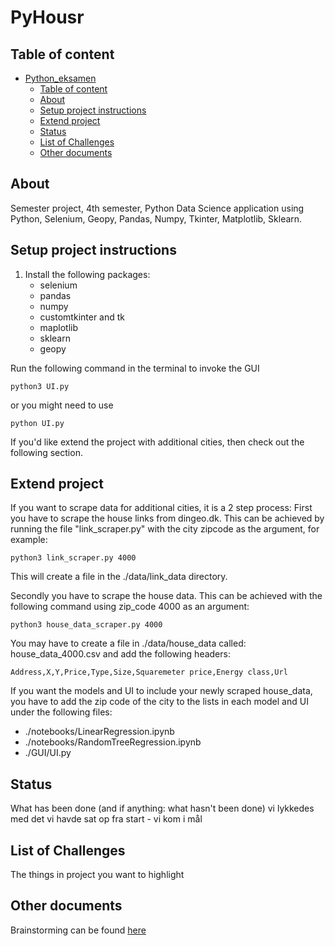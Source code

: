 # PyHousr

## Table of content

- [Python_eksamen](#Python_eksamen)
  - [Table of content](#table-of-content)
  - [About](#about)
  - [Setup project instructions](#Setup-project-instructions)
  - [Extend project](#Extend-project)
  - [Status](#status)
  - [List of Challenges](#List-of-Challenges)
  - [Other documents](#Other-documents)

## About

Semester project, 4th semester, Python Data Science application using Python, Selenium, Geopy, Pandas, Numpy, Tkinter, Matplotlib, Sklearn.
<br>

## Setup project instructions

1. Install the following packages:
   - selenium
   - pandas
   - numpy
   - customtkinter and tk
   - maplotlib
   - sklearn
   - geopy

Run the following command in the terminal to invoke the GUI

```
python3 UI.py
```

or you might need to use

```
python UI.py
```

If you'd like extend the project with additional cities, then check out the following section.
<br>

## Extend project

If you want to scrape data for additional cities, it is a 2 step process:
First you have to scrape the house links from dingeo.dk. This can be achieved by running the file "link_scraper.py" with the city zipcode as the argument, for example:

```
python3 link_scraper.py 4000
```

This will create a file in the ./data/link_data directory.

Secondly you have to scrape the house data. This can be achieved with the following command using zip_code 4000 as an argument:

```
python3 house_data_scraper.py 4000
```

You may have to create a file in ./data/house_data called:
house_data_4000.csv
and add the following headers: <br>

```
Address,X,Y,Price,Type,Size,Squaremeter price,Energy class,Url
```

If you want the models and UI to include your newly scraped house_data, you have to add the zip code of the city to the lists in each model and UI under the following files:

- ./notebooks/LinearRegression.ipynb
- ./notebooks/RandomTreeRegression.ipynb
- ./GUI/UI.py

## Status

What has been done (and if anything: what hasn't been done)
vi lykkedes med det vi havde sat op fra start - vi kom i mål

## List of Challenges

The things in project you want to highlight

## Other documents

Brainstorming can be found [here](https://docs.google.com/document/d/1BFdvE4-UCWUdEFiJL24s-s-r8a0LO03WU1U8LXW24tU/edit)
